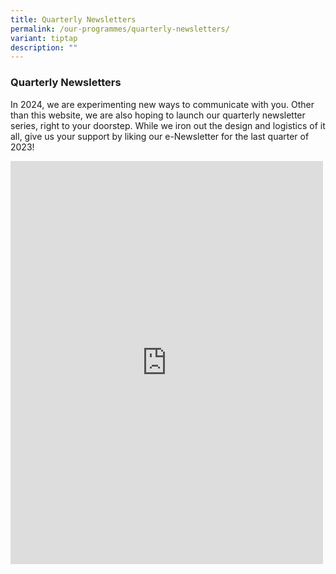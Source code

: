 ```yaml
---
title: Quarterly Newsletters
permalink: /our-programmes/quarterly-newsletters/
variant: tiptap
description: ""
---
```

<h3><strong>Quarterly Newsletters</strong></h3><p>In 2024, we are experimenting new ways to communicate with you. Other than this website, we are also hoping to launch our quarterly newsletter series, right to your doorstep. While we iron out the design and logistics of it all, give us your support by liking our e-Newsletter for the last quarter of 2023!</p><div class="iframe-wrapper"><iframe style="border:none;overflow:hidden" height="645" width="500" allowfullscreen="true" frameborder="0" src="https://www.facebook.com/plugins/post.php?href=https%3A%2F%2Fwww.facebook.com%2FOurKebunBaru%2Fposts%2F734935905337032&amp;show_text=true&amp;width=500"></iframe></div><p></p>